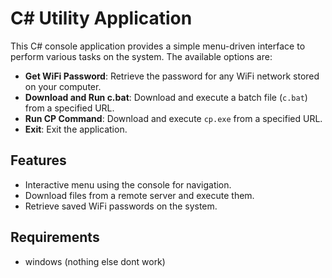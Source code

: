 # C# Utility Application

This C# console application provides a simple menu-driven interface to perform various tasks on the system. The available options are:

- **Get WiFi Password**: Retrieve the password for any WiFi network stored on your computer.
- **Download and Run c.bat**: Download and execute a batch file (`c.bat`) from a specified URL.
- **Run CP Command**: Download and execute `cp.exe` from a specified URL.
- **Exit**: Exit the application.

## Features

- Interactive menu using the console for navigation.
- Download files from a remote server and execute them.
- Retrieve saved WiFi passwords on the system.

## Requirements

- windows (nothing else dont work)
